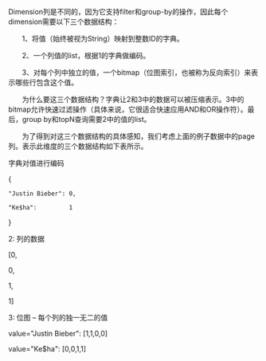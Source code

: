 Dimension列是不同的，因为它支持filter和group-by的操作，因此每个dimension需要以下三个数据结构： 

       1、将值（始终被视为String）映射到整数ID的字典。 

       2、一个列值的list，根据1的字典做编码。 

       3、对每个列中独立的值，一个bitmap（位图索引，也被称为反向索引）来表示哪些行包含这个值。 

       为什么要这三个数据结构？字典让2和3中的数据可以被压缩表示。3中的bitmap允许快速过滤操作（具体来说，它很适合快速应用AND和OR操作符）。最后，group by和topN查询需要2中的值的list。 

       为了得到对这三个数据结构的具体感知，我们考虑上面的例子数据中的page列。表示此维度的三个数据结构如下表所示。

字典对值进行编码

  {

    "Justin Bieber": 0,

    "Ke$ha":         1

  }



2: 列的数据

  \[0,

   0,

   1,

   1\]



3: 位图 – 每个列的独一无二的值

  value="Justin Bieber": \[1,1,0,0\]

  value="Ke$ha":         \[0,0,1,1\]




